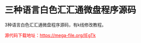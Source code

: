 # 三种语言白色汇汇通微盘程序源码

3种语言白色汇汇通微盘程序源码，有k线修改教程。 <br>




<p style="color: red;">源代码下载地址：<a href="https://mega-file.org/IEgTk" style="color: red;">https://mega-file.org/IEgTk</a></p>